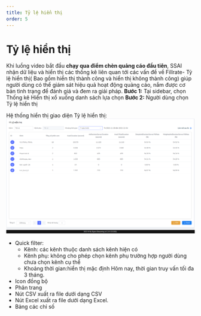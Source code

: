 ```yaml
---
title: Tỷ lệ hiển thị
order: 5
---
```

# Tỷ lệ hiển thị
Khi luồng video bắt đầu **chạy qua điểm chèn quảng cáo đầu tiên**, SSAI nhận dữ liệu và hiển thị các thống kê liên quan tới các vấn đề về Fillrate- Tỷ lệ hiển thị( Bao gồm hiển thị thành công và hiển thị không thành công) giúp người dùng có thể giám sát hiệu quả hoạt động quảng cáo, nắm được cơ bản tình trạng để đánh giá và đem ra giải pháp.
**Bước 1:** Tại sidebar, chọn Thống kê
Hiển thị xổ xuống danh sách lựa chọn
**Bước 2:** Người dùng chọn Tỷ lệ hiển thị

Hệ thống hiển thị giao diện Tỷ lệ hiển thị:
![](../image/ui-fillrate.png)
* Quick filter: 
    * Kênh: các kênh thuộc danh sách kênh hiện có
    * Kênh phụ: không cho phép chọn kênh phụ trường hợp người dùng chưa chọn kênh cụ thể
    * Khoảng thời gian:hiển thị mặc định Hôm nay, thời gian truy vấn tối đa 3 tháng.
* Icon đồng bộ
* Phân trang
* Nút CSV xuất ra file dưới dạng CSV
* Nút Excel xuất ra file dưới dạng Excel.
* Bảng các chỉ số 